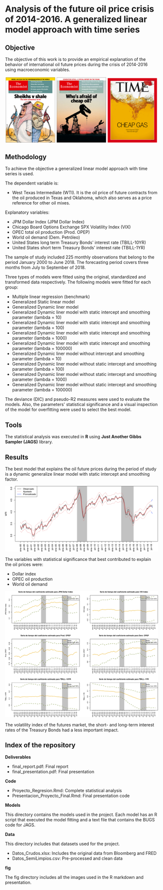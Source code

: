 # Analysis of the future oil price crisis of 2014-2016. A generalized linear model approach with time series 

## Objective

The objective of this work is to provide an empirical explanation of the behavior of international oil future prices during the crisis of 2014-2016 using macroeconomic variables.

![alt text](fig/news_covers.png)

## Methodology

To achieve the objective a generalized linear model approach with time series is used.

The dependent variable is:

- West Texas Intermediate (WTI). It is the oil price of future contracts from the oil produced in Texas and Oklahoma, which also serves as a price reference for other oil mixes.

Explanatory variables:

- JPM Dollar Index (JPM Dollar Index)
- Chicago Board Options Exchange SPX Volatility Index (VIX)
- OPEC total oil production (Prod. OPEP)
- World oil demand (Dem. Petróleo)
- United States long term Treasury Bonds' interest rate (TBILL-10YR)
- United States short term Treasury Bonds' interest rate (TBILL-1YR)

The sample of study included 225 monthly observations that belong to the period January 2000 to June 2018. The forecasting period covers three months from July to September of 2018.

Three types of models were fitted using the original, standardized and transformed data respectively. The following models were fitted for each group:

- Multiple linear regression (benchmark)
- Generalized Static linear model
- Generalized Dynamic liner model
- Generalized Dynamic liner model with static intercept and smoothing parameter (lambda = 10)
- Generalized Dynamic liner model with static intercept and smoothing parameter (lambda = 100)
- Generalized Dynamic liner model with static intercept and smoothing parameter (lambda = 1000)
- Generalized Dynamic liner model with static intercept and smoothing parameter (lambda = 100000)
- Generalized Dynamic liner model without intercept and smoothing parameter (lambda = 10)
- Generalized Dynamic liner model without static intercept and smoothing parameter (lambda = 100)
- Generalized Dynamic liner model without static intercept and smoothing parameter (lambda = 1000)
- Generalized Dynamic liner model without static intercept and smoothing parameter (lambda = 100000)

The deviance (DIC) and pseudo-R2 measures were used to evaluate the models. Also, the parameters' statistical significance and a visual inspection of the model for overfitting were used to select the best model.

## Tools

The statistical analysis was executed in **R** using **Just Another Gibbs Sampler (JAGS)** library.

## Results 

The best model that explains the oil future prices during the period of study is a dynamic generalize linear model with static intercept and smoothing factor. 

![alt text](fig/fitted_model.png)

The variables with statistical significance that best contributed to explain the oil prices were:

- Dollar index
- OPEC oil production 
- World oil demand

![alt text](fig/parameters.png)

The volatility index of the futures market, the short- and long-term interest rates of the Treasury Bonds had a less important impact.


## Index of the repository

**Deliverables**

- final_report.pdf: Final report
- final_presentation.pdf: Final presentation

**Code**

- Proyecto_Regresion.Rmd: Complete statistical analysis
- Presentacion_Proyecto_Final.Rmd: Final presentation code

**Models**

This directory contains the models used in the project. Each model has an R script that executed the model fitting and a text file that contains the BUGS code for JAGS.

**Data**

This directory includes that datasets used for the project.

- Datos_Crudos.xlsx: Includes the original data from Bloomberg and FRED
- Datos_SemiLimpios.csv: Pre-processed and clean data

**fig**

The fig directory includes all the images used in the R markdown and presentation.

